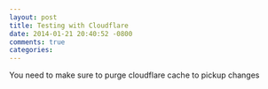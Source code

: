 ```yaml
---
layout: post
title: Testing with Cloudflare
date: 2014-01-21 20:40:52 -0800
comments: true
categories:
---
```


You need to make sure to purge cloudflare cache to pickup changes